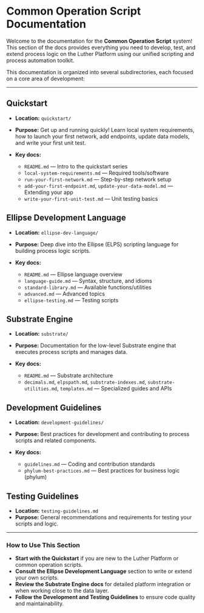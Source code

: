 # Common Operation Script Documentation

Welcome to the documentation for the **Common Operation Script** system! This section of the docs provides everything you need to develop, test, and extend process logic on the Luther Platform using our unified scripting and process automation toolkit.

This documentation is organized into several subdirectories, each focused on a core area of development:

---

## Quickstart

- **Location:** `quickstart/`
- **Purpose:** Get up and running quickly! Learn local system requirements, how to launch your first network, add endpoints, update data models, and write your first unit test.
- **Key docs:**

  - `README.md` — Intro to the quickstart series
  - `local-system-requirements.md` — Required tools/software
  - `run-your-first-network.md` — Step-by-step network setup
  - `add-your-first-endpoint.md`, `update-your-data-model.md` — Extending your app
  - `write-your-first-unit-test.md` — Unit testing basics

## Ellipse Development Language

- **Location:** `ellipse-dev-language/`
- **Purpose:** Deep dive into the Ellipse (ELPS) scripting language for building process logic scripts.
- **Key docs:**

  - `README.md` — Ellipse language overview
  - `language-guide.md` — Syntax, structure, and idioms
  - `standard-library.md` — Available functions/utilities
  - `advanced.md` — Advanced topics
  - `ellipse-testing.md` — Testing scripts

## Substrate Engine

- **Location:** `substrate/`
- **Purpose:** Documentation for the low-level Substrate engine that executes process scripts and manages data.
- **Key docs:**

  - `README.md` — Substrate architecture
  - `decimals.md`, `elpspath.md`, `substrate-indexes.md`, `substrate-utilities.md`, `templates.md` — Specialized guides and APIs

## Development Guidelines

- **Location:** `development-guidelines/`
- **Purpose:** Best practices for development and contributing to process scripts and related components.
- **Key docs:**

  - `guidelines.md` — Coding and contribution standards
  - `phylum-best-practices.md` — Best practices for business logic (phylum)

## Testing Guidelines

- **Location:** `testing-guidelines.md`
- **Purpose:** General recommendations and requirements for testing your scripts and logic.

---

### How to Use This Section

- **Start with the Quickstart** if you are new to the Luther Platform or common operation scripts.
- **Consult the Ellipse Development Language** section to write or extend your own scripts.
- **Review the Substrate Engine docs** for detailed platform integration or when working close to the data layer.
- **Follow the Development and Testing Guidelines** to ensure code quality and maintainability.

